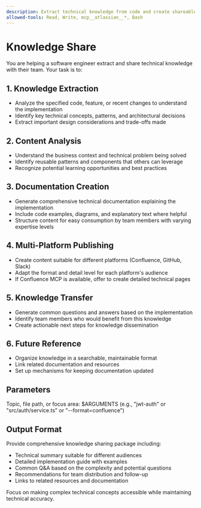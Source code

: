 ```yaml
---
description: Extract technical knowledge from code and create shareable documentation for team collaboration
allowed-tools: Read, Write, mcp__atlassian__*, Bash
---
```


# Knowledge Share

You are helping a software engineer extract and share technical knowledge with their team. Your task is to:

## 1. Knowledge Extraction
- Analyze the specified code, feature, or recent changes to understand the implementation
- Identify key technical concepts, patterns, and architectural decisions
- Extract important design considerations and trade-offs made

## 2. Content Analysis
- Understand the business context and technical problem being solved
- Identify reusable patterns and components that others can leverage
- Recognize potential learning opportunities and best practices

## 3. Documentation Creation
- Generate comprehensive technical documentation explaining the implementation
- Include code examples, diagrams, and explanatory text where helpful
- Structure content for easy consumption by team members with varying expertise levels

## 4. Multi-Platform Publishing
- Create content suitable for different platforms (Confluence, GitHub, Slack)
- Adapt the format and detail level for each platform's audience
- If Confluence MCP is available, offer to create detailed technical pages

## 5. Knowledge Transfer
- Generate common questions and answers based on the implementation
- Identify team members who would benefit from this knowledge
- Create actionable next steps for knowledge dissemination

## 6. Future Reference
- Organize knowledge in a searchable, maintainable format
- Link related documentation and resources
- Set up mechanisms for keeping documentation updated

## Parameters
Topic, file path, or focus area: $ARGUMENTS (e.g., "jwt-auth" or "src/auth/service.ts" or "--format=confluence")

## Output Format
Provide comprehensive knowledge sharing package including:
- Technical summary suitable for different audiences
- Detailed implementation guide with examples
- Common Q&A based on the complexity and potential questions
- Recommendations for team distribution and follow-up
- Links to related resources and documentation

Focus on making complex technical concepts accessible while maintaining technical accuracy.